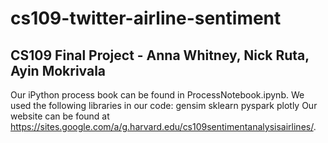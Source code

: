 # cs109-twitter-airline-sentiment
CS109 Final Project - Anna Whitney, Nick Ruta, Ayin Mokrivala
----

Our iPython process book can be found in ProcessNotebook.ipynb.
We used the following libraries in our code:
gensim
sklearn
pyspark
plotly
Our website can be found at https://sites.google.com/a/g.harvard.edu/cs109sentimentanalysisairlines/.
